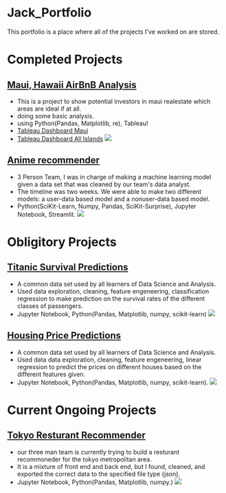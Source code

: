 # Jack_Portfolio
This portfolio is a place where all of the projects I've worked on are stored. 

# Completed Projects
## [Maui, Hawaii AirBnB Analysis](https://github.com/Jack-Merrett/hawaii_airbnb)
- This is a project to show potential investors in maui realestate which areas are ideal if at all.
- doing some basic analysis.
- using Python(Pandas, Matplotlib, re), Tableau!
- [Tableau Dashboard Maui](https://public.tableau.com/app/profile/jack.merrett/viz/MauiAirBnBDashboard/Dashboard1#1)
- [Tableau Dashboard All Islands](https://public.tableau.com/authoring/IslandAirBnBOverview/Dashboard1#3)
![](https://i.insider.com/607dbae474da0300181e27fb?width=1000&format=jpeg&auto=webp)

## [Anime recommender](https://ani-reco.streamlit.app/)
- 3 Person Team, I was in charge of making a machine learning model given a data set that was cleaned by our team's data analyst.
- The timeline was two weeks. We were able to make two different models: a user-data based model and a nonuser-data based model.
- Python(SciKit-Learn, Numpy, Pandas, SciKit-Surprise), Jupyter Notebook, Streamlit. 
![](https://res.cloudinary.com/jerrick/image/upload/v1673103144/63b98728c9895a001ca7cc8d.jpg)


# Obligitory Projects
## [Titanic Survival Predictions](https://github.com/Jack-Merrett/data-titanic_disaster)
- A common data set used by all learners of Data Science and Analysis.
- Used data exploration, cleaning, feature engeneering, classification regression to make prediction on the survival rates of the different classes of passengers. 
- Jupyter Notebook, Python(Pandas, Matplotlib, numpy, scikit-learn)
![](https://www.nyckel.com/blog/images/2021/titanic-kaggle-hero.jpg) 

## [Housing Price Predictions](https://github.com/Jack-Merrett/data-houses-kaggle-competition)
- A common data set used by all learners of Data Science and Analysis.
- Used data data exploration, cleaning, feature engeneering, linear regression to predict the prices on different houses based on the different features given.
- Jupyter Notebook, Python(Pandas, Matplotlib, numpy, scikit-learn).
![](https://raw.githubusercontent.com/Masterx-AI/Project_Housing_Price_Prediction_/main/hs.jpg)

## 
# Current Ongoing Projects
## [Tokyo Resturant Recommender](https://github.com/Wolfinbarger/OniGiri)
- our three man team is currently trying to build a resturant recommoneder for the tokyo metropolitan area.
- It is a mixture of front end and back end, but I found, cleaned, and exported the correct data to the specified file type (json).
- Jupyter Notebook, Python(Pandas, Matplotlib, numpy.)
![](https://cdn.cheapoguides.com/wp-content/uploads/sites/2/2020/05/akihabara-iStock-484915982-1024x683.jpg)
